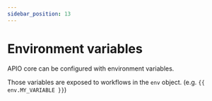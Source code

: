 ```yaml
---
sidebar_position: 13
---
```


# Environment variables

APIO core can be configured with environment variables.

Those variables are exposed to workflows in the `env` object. (e.g. `{{ env.MY_VARIABLE }}`)
